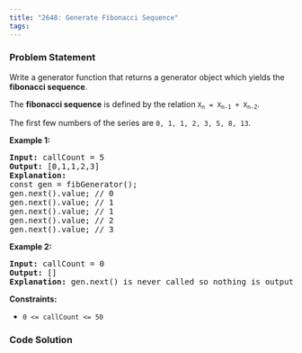 ```yaml
---
title: "2648: Generate Fibonacci Sequence"
tags:
---
```

### Problem Statement

<p>Write a generator function that returns a generator object which yields the <strong>fibonacci sequence</strong>.</p>

<p>The <strong>fibonacci sequence</strong> is defined by the relation <code>X<sub>n</sub> = X<sub>n-1</sub> + X<sub>n-2</sub></code>.</p>

<p>The first few numbers of the series are <code>0, 1, 1, 2, 3, 5, 8, 13</code>.</p>


<p><strong class="example">Example 1:</strong></p>

<pre>
<strong>Input:</strong> callCount = 5
<strong>Output:</strong> [0,1,1,2,3]
<strong>Explanation:</strong>
const gen = fibGenerator();
gen.next().value; // 0
gen.next().value; // 1
gen.next().value; // 1
gen.next().value; // 2
gen.next().value; // 3
</pre>

<p><strong class="example">Example 2:</strong></p>

<pre>
<strong>Input:</strong> callCount = 0
<strong>Output:</strong> []
<strong>Explanation:</strong> gen.next() is never called so nothing is outputted
</pre>


<p><strong>Constraints:</strong></p>

<ul>
	<li><code>0 &lt;= callCount &lt;= 50</code></li>
</ul>


### Code Solution

```python

```
